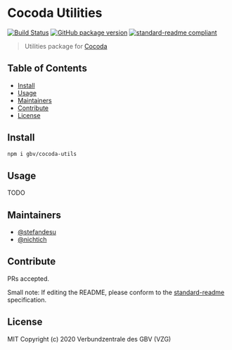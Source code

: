 # Cocoda Utilities

[![Build Status](https://travis-ci.com/gbv/cocoda-utils.svg?branch=master)](https://travis-ci.com/gbv/cocoda-utils)
[![GitHub package version](https://img.shields.io/github/package-json/v/gbv/cocoda-utils.svg?label=version)](https://github.com/gbv/cocoda-utils)
[![standard-readme compliant](https://img.shields.io/badge/readme%20style-standard-brightgreen.svg)](https://github.com/RichardLitt/standard-readme)

> Utilities package for [Cocoda](https://github.com/gbv/cocoda)

## Table of Contents

- [Install](#install)
- [Usage](#usage)
- [Maintainers](#maintainers)
- [Contribute](#contribute)
- [License](#license)

## Install

```bash
npm i gbv/cocoda-utils
```

## Usage

TODO

## Maintainers

- [@stefandesu](https://github.com/stefandesu)
- [@nichtich](https://github.com/nichtich)

## Contribute

PRs accepted.

Small note: If editing the README, please conform to the [standard-readme](https://github.com/RichardLitt/standard-readme) specification.

## License

MIT Copyright (c) 2020 Verbundzentrale des GBV (VZG)
